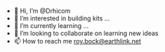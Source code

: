 - 👋 Hi, I’m @Drhicom
- 👀 I’m interested in building kits ...
- 🌱 I’m currently learning ...
- 💞️ I’m looking to collaborate on learning new ideas
- 📫 How to reach me roy.bock@earthlink.net

<!---
Drhicom/Drhicom is a ✨ special ✨ repository because its `README.md` (this file) appears on your GitHub profile.
You can click the Preview link to take a look at your changes.
--->
